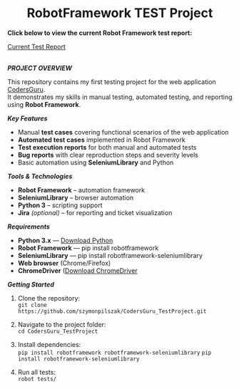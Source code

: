 <h1 align="center">RobotFramework TEST Project</h1>

**Click below to view the current Robot Framework test report:**

[Current Test Report](https://szymonpilszak.github.io/RobotFramework-Test-Project/Test_reports/report.html)
<br>
<br>



***PROJECT OVERVIEW***

This repository contains my first testing project for the web application [CodersGuru](https://tester.codersguru.pl/).  
It demonstrates my skills in manual testing, automated testing, and reporting using **Robot Framework**.

***Key Features***
- Manual **test cases** covering functional scenarios of the web application
- **Automated test cases** implemented in Robot Framework
- **Test execution reports** for both manual and automated tests
- **Bug reports** with clear reproduction steps and severity levels
- Basic automation using **SeleniumLibrary** and Python


***Tools & Technologies***
- **Robot Framework** – automation framework
- **SeleniumLibrary** – browser automation
- **Python 3** – scripting support
- **Jira** *(optional)* – for reporting and ticket visualization

***Requirements***
- **Python 3.x** — [Download Python](https://www.python.org/downloads/)
- **Robot Framework** — pip install robotframework
- **SeleniumLibrary** — pip install robotframework-seleniumlibrary
- **Web browser** (Chrome/Firefox)
- **ChromeDriver** ([Download ChromeDriver](https://googlechromelabs.github.io/chrome-for-testing/#stable) 

***Getting Started***
1. Clone the repository:  
   `git clone https://github.com/szymonpilszak/CodersGuru_TestProject.git`
2. Navigate to the project folder:  
   `cd CodersGuru_TestProject`
3. Install dependencies:  
   `pip install robotframework robotframework-seleniumlibrary`
   `pip install robotframework-seleniumlibrary`
   
5. Run all tests:  
   `robot tests/`  

